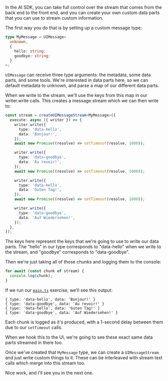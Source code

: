 In the AI SDK, you can take full control over the stream that comes from the back end to the front end, and you can create your own custom data parts that you can use to stream custom information.

The first way you do that is by setting up a custom message type:

```ts
type MyMessage = UIMessage<
  unknown,
  {
    hello: string;
    goodbye: string;
  }
>;
```

`UIMessage` can receive three type arguments: the metadata, some data parts, and some tools. We're interested in data parts here, so we can default metadata to unknown, and parse a map of our different data parts.

When we write to the stream, we'll use the keys from this map in our writer.write calls. This creates a message stream which we can then write to:

```ts
const stream = createUIMessageStream<MyMessage>({
  execute: async ({ writer }) => {
    writer.write({
      type: 'data-hello',
      data: 'Bonjour!',
    });
    await new Promise((resolve) => setTimeout(resolve, 1000));

    writer.write({
      type: 'data-goodbye',
      data: 'Au revoir!',
    });
    await new Promise((resolve) => setTimeout(resolve, 1000));

    writer.write({
      type: 'data-hello',
      data: 'Guten Tag!',
    });
    await new Promise((resolve) => setTimeout(resolve, 1000));

    writer.write({
      type: 'data-goodbye',
      data: 'Auf Wiedersehen!',
    });
  },
});
```

The keys here represent the keys that we're going to use to write our data parts. The "hello" in our type corresponds to "data-hello" when we write to the stream, and "goodbye" corresponds to "data-goodbye".

Then we're just taking all of those chunks and logging them to the console:

```ts
for await (const chunk of stream) {
  console.log(chunk);
}
```

If we run our [`main.ts`](./main.ts) exercise, we'll see this output:

```
{ type: 'data-hello', data: 'Bonjour!' }
{ type: 'data-goodbye', data: 'Au revoir!' }
{ type: 'data-hello', data: 'Guten Tag!' }
{ type: 'data-goodbye', data: 'Auf Wiedersehen!' }
```

Each chunk is logged as it's produced, with a 1-second delay between them due to our `setTimeout` calls.

When we hook this to the UI, we're going to see these exact same data parts streamed in there too.

Once we've created that `MyMessage` type, we can create a `UIMessageStream` and just write custom things to it. These can be interleaved with stream text calls which merge into this stream too.

Nice work, and I'll see you in the next one.
